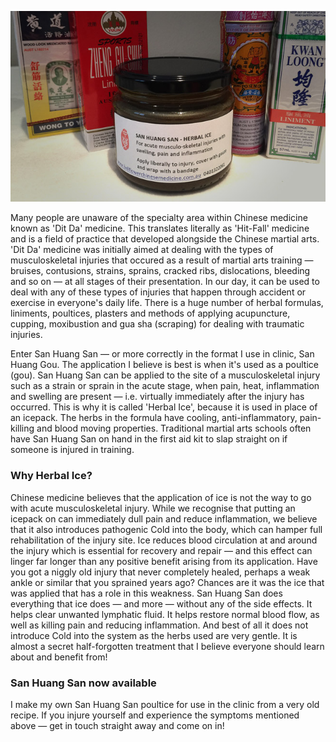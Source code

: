 ![San Huang San (Herbal ice) ](/assets/img/sanhuangsan.jpg)

Many people are unaware of the specialty area within Chinese medicine known as 'Dit Da' medicine. This translates literally as 'Hit-Fall' medicine and is a field of practice that developed alongside the Chinese martial arts. 'Dit Da' medicine was initially aimed at dealing with the types of musculoskeletal injuries that occured as a result of martial arts training — bruises, contusions, strains, sprains, cracked ribs, dislocations, bleeding and so on — at all stages of their presentation. In our day, it can be used to deal with any of these types of injuries that happen through accident or exercise in everyone's daily life. There is a huge number of herbal formulas, liniments, poultices, plasters and methods of applying acupuncture, cupping, moxibustion and gua sha (scraping) for dealing with traumatic injuries.

Enter San Huang San — or more correctly in the format I use in clinic, San Huang Gou. The application I believe is best is when it's used as a poultice (gou). San Huang San can be applied to the site of a musculoskeletal injury such as a strain or sprain in the acute stage, when pain, heat, inflammation and swelling are present — i.e. virtually immediately after the injury has occurred. This is why it is called 'Herbal Ice', because it is used in place of an icepack. The herbs in the formula have cooling, anti-inflammatory, pain-killing and blood moving properties. Traditional martial arts schools often have San Huang San on hand in the first aid kit to slap straight on if someone is injured in training.

### Why Herbal Ice?

Chinese medicine believes that the application of ice is not the way to go with acute musculoskeletal injury. While we recognise that putting an icepack on can immediately dull pain and reduce inflammation, we believe that it also introduces pathogenic Cold into the body, which can hamper full rehabilitation of the injury site. Ice reduces blood circulation at and around the injury which is essential for recovery and repair — and this effect can linger far longer than any positive benefit arising from its application. Have you got a niggly old injury that never completely healed, perhaps a weak ankle or similar that you sprained years ago? Chances are it was the ice that was applied that has a role in this weakness. San Huang San does everything that ice does — and more — without any of the side effects. It helps clear unwanted lymphatic fluid. It helps restore normal blood flow, as well as killing pain and reducing inflammation. And best of all it does not introduce Cold into the system as the herbs used are very gentle. It is almost a secret half-forgotten treatment that I believe everyone should learn about and benefit from!

### San Huang San now available

I make my own San Huang San poultice for use in the clinic from a very old recipe. If you injure yourself and experience the symptoms mentioned above — get in touch straight away and come on in!
